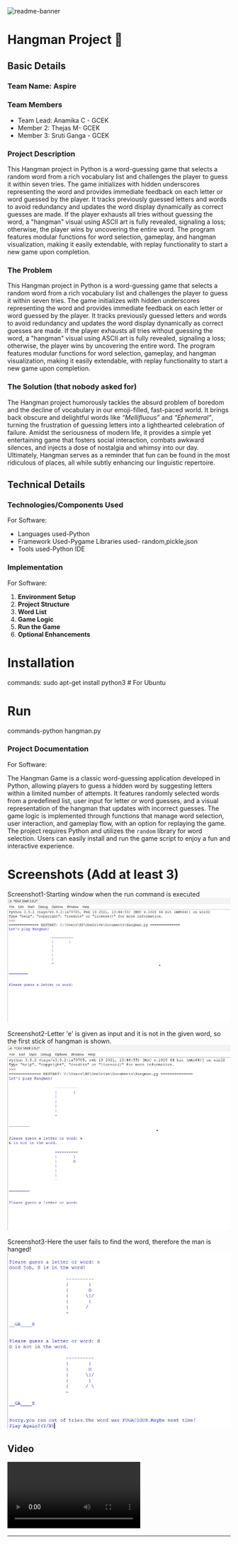 <img width="1280" alt="readme-banner" src="https://github.com/user-attachments/assets/35332e92-44cb-425b-9dff-27bcf1023c6c">

# Hangman Project 🎯


## Basic Details
### Team Name: Aspire


### Team Members
- Team Lead: Anamika C - GCEK
- Member 2: Thejas M- GCEK
- Member 3: Sruti Ganga - GCEK

### Project Description
This Hangman project in Python is a word-guessing game that selects a random word from a rich vocabulary list and challenges the player to guess it within seven tries. The game initializes with hidden underscores representing the word and provides immediate feedback on each letter or word guessed by the player. It tracks previously guessed letters and words to avoid redundancy and updates the word display dynamically as correct guesses are made. If the player exhausts all tries without guessing the word, a "hangman" visual using ASCII art is fully revealed, signaling a loss; otherwise, the player wins by uncovering the entire word. The program features modular functions for word selection, gameplay, and hangman visualization, making it easily extendable, with replay functionality to start a new game upon completion.

### The Problem 
This Hangman project in Python is a word-guessing game that selects a random word from a rich vocabulary list and challenges the player to guess it within seven tries. The game initializes with hidden underscores representing the word and provides immediate feedback on each letter or word guessed by the player. It tracks previously guessed letters and words to avoid redundancy and updates the word display dynamically as correct guesses are made. If the player exhausts all tries without guessing the word, a "hangman" visual using ASCII art is fully revealed, signaling a loss; otherwise, the player wins by uncovering the entire word. The program features modular functions for word selection, gameplay, and hangman visualization, making it easily extendable, with replay functionality to start a new game upon completion.

### The Solution (that nobody asked for)
The Hangman project humorously tackles the absurd problem of boredom and the decline of vocabulary in our emoji-filled, fast-paced world. It brings back obscure and delightful words like *“Mellifluous”* and *“Ephemeral”*, turning the frustration of guessing letters into a lighthearted celebration of failure. Amidst the seriousness of modern life, it provides a simple yet entertaining game that fosters social interaction, combats awkward silences, and injects a dose of nostalgia and whimsy into our day. Ultimately, Hangman serves as a reminder that fun can be found in the most ridiculous of places, all while subtly enhancing our linguistic repertoire.

## Technical Details
### Technologies/Components Used
For Software:
- Languages used-Python
- Framework Used-Pygame
  Libraries used- random,pickle,json
- Tools used-Python IDE


### Implementation
For Software:

1. **Environment Setup**
2. **Project Structure**
3. **Word List**
4. **Game Logic**
5. **Run the Game**
6. **Optional Enhancements**
# Installation
commands:
sudo apt-get install python3   # For Ubuntu



# Run
commands-python hangman.py


### Project Documentation
For Software: 

The Hangman Game is a classic word-guessing application developed in Python, allowing players to guess a hidden word by suggesting letters within a limited number of attempts. It features randomly selected words from a predefined list, user input for letter or word guesses, and a visual representation of the hangman that updates with incorrect guesses. The game logic is implemented through functions that manage word selection, user interaction, and gameplay flow, with an option for replaying the game. The project requires Python and utilizes the `random` library for word selection. Users can easily install and run the game script to enjoy a fun and interactive experience.

# Screenshots (Add at least 3)
Screenshot1-Starting window when the run command is executed
<img src="WhatsApp Image 2024-10-26 at 07.40.09.jpeg">

Screenshot2-Letter 'e' is given as input and it is not in the given word, so the first stick of hangman is shown.
<img src="WhatsApp Image 2024-10-26 at 07.40.11.jpeg">

Screenshot3-Here the user fails to find the word, therefore the man is hanged!
<img src="WhatsApp Image 2024-10-26 at 07.40.11 (1).jpeg">

## Video
<video>
  <source src="
https://github.com/user-attachments/assets/da71e36f-404d-4efe-85b6-3b8f82e6f7f3" type="video/mp4">
</video>



---


